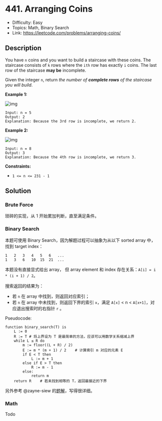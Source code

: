 # 441. Arranging Coins

- Difficulty: Easy
- Topics: Math, Binary Search
- Link: https://leetcode.com/problems/arranging-coins/

## Description

You have `n` coins and you want to build a staircase with these coins. The staircase consists of `k` rows where the `ith` row has exactly `i` coins. The last row of the staircase **may be** incomplete.

Given the integer `n`, return _the number of **complete rows** of the staircase you will build_.

**Example 1:**

![img](https://assets.leetcode.com/uploads/2021/04/09/arrangecoins1-grid.jpg)

```
Input: n = 5
Output: 2
Explanation: Because the 3rd row is incomplete, we return 2.
```

**Example 2:**

![img](https://assets.leetcode.com/uploads/2021/04/09/arrangecoins2-grid.jpg)

```
Input: n = 8
Output: 3
Explanation: Because the 4th row is incomplete, we return 3.
```

**Constraints:**

- `1 <= n <= 231 - 1`

## Solution

### Brute Force

琐碎的实现，从 1 开始累加判断，直至满足条件。

### Binary Search

本题可使用 Binary Search，因为解题过程可以抽象为从以下 sorted array 中，找到 target index：

```shell
1   2   3   4   5   6   ...
1   3   6   10  15  21  ...
```

本题没有直接显式给出 array， 但 array element 和 index 存在关系：`A[i] = i * (i + 1) / 2`。

搜索返回的结果为：

- 若 `n` 在 array 中找到，则返回对应索引；
- 若 `n` 在 array 中未找到，则返回下界的索引 `x`，满足 `A[x]` < n < `A[x+1]`，对应退出搜索时的右指针 `r` 。

Pseudocode:

```plaintext
function binary_search(T) is
    L := 0
    R := T # 将上界设为 T 是最简单的方法，应该可以用数学关系缩减上界
    while L ≤ R do
        m := floor((L + R) / 2)
        E := m * (m + 1) / 2    # 计算索引 m 对应的元素 E
        if E < T then
            L := m + 1
        else if E > T then
            R := m - 1
        else:
            return m
    return R    # 若未找到相等的 T，返回最接近的下界
```

另外参考 @zayne-siew 的[题解](<https://leetcode.com/problems/arranging-coins/discuss/1559984/C%2B%2BJavaPython-O(sqrt(n))-O(logn)-O(1)-Approaches-with-Explanation>)，写得很详细。

### Math

Todo
